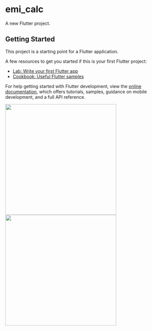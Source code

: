 # emi_calc

A new Flutter project.

## Getting Started

This project is a starting point for a Flutter application.

A few resources to get you started if this is your first Flutter project:

- [Lab: Write your first Flutter app](https://docs.flutter.dev/get-started/codelab)
- [Cookbook: Useful Flutter samples](https://docs.flutter.dev/cookbook)

For help getting started with Flutter development, view the
[online documentation](https://docs.flutter.dev/), which offers tutorials,
samples, guidance on mobile development, and a full API reference.

<img src="https://user-images.githubusercontent.com/114163756/231526505-e8cce803-a825-465c-a5ef-07984da15b66.png" width="350px">
<img src="https://user-images.githubusercontent.com/114163756/231526737-30808a10-355c-4896-8965-84636fbd3d46.png" width="350px">
